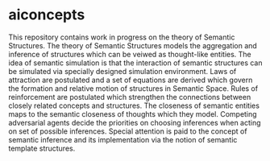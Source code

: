 # aiconcepts

This repository contains work in progress on the theory of Semantic Structures. The theory of Semantic Structures models the aggregation and inference of structures which can be veiwed as thought-like entities.
The idea of semantic simulation is that the interaction of semantic structures can be simulated via specially designed simulation environment. Laws of attraction are postulated and a set of equations are derived which govern the formation and relative motion of structures in Semantic Space. Rules of reinforcement are postulated which strengthen the connections between closely related concepts and structures. The closeness of semantic entities maps to the semantic closeness of thoughts which they model. Competing adversarial agents decide the priorities on choosing inferences when acting on set of possible inferences. Special attention is paid to the concept of semantic inference and its implementation via the notion of semantic template structures. 
 
